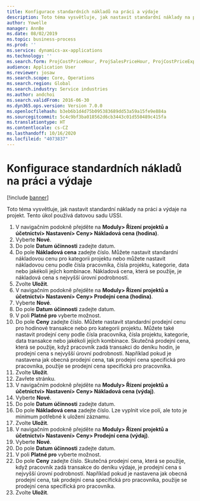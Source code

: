 ```yaml
---
title: Konfigurace standardních nákladů na práci a výdaje
description: Toto téma vysvětluje, jak nastavit standardní náklady na práci a výdaje na projekt.
author: Yowelle
manager: AnnBe
ms.date: 08/02/2019
ms.topic: business-process
ms.prod: ''
ms.service: dynamics-ax-applications
ms.technology: ''
ms.search.form: ProjCostPriceHour, ProjSalesPriceHour, ProjCostPriceExpense, ProjSalesPriceCost
audience: Application User
ms.reviewer: josaw
ms.search.scope: Core, Operations
ms.search.region: Global
ms.search.industry: Service industries
ms.author: andchoi
ms.search.validFrom: 2016-06-30
ms.dyn365.ops.version: Version 7.0.0
ms.openlocfilehash: b3eb6b1d4d75b095383689dd53a59a15fe9e884a
ms.sourcegitcommit: 5c4c9bf3ba018562d6cb3443c01d550489c415fa
ms.translationtype: HT
ms.contentlocale: cs-CZ
ms.lasthandoff: 10/16/2020
ms.locfileid: "4073837"
---
```

# <a name="configure-standard-costs-for-labor-and-expenses"></a>Konfigurace standardních nákladů na práci a výdaje

[!include [banner](../../includes/banner.md)]

Toto téma vysvětluje, jak nastavit standardní náklady na práci a výdaje na projekt. Tento úkol používá datovou sadu USSI.

1. V navigačním podokně přejděte na **Moduly> Řízení projektů a účetnictví> Nastavení> Ceny> Nákladová cena (hodina)**.
2. Vyberte **Nové**.
3. Do pole **Datum účinnosti** zadejte datum.
4. Do pole **Nákladová cena** zadejte číslo. Můžete nastavit standardní nákladovou cenu pro kategorii projektu nebo můžete nastavit nákladovou cenu podle čísla pracovníka, čísla projektu, kategorie, data nebo jakékoli jejich kombinace. Nákladová cena, která se použije, je nákladová cena s nejvyšší úrovní podrobností.  
5. Zvolte **Uložit**.
6. V navigačním podokně přejděte na **Moduly> Řízení projektů a účetnictví> Nastavení> Ceny> Prodejní cena (hodina)**.
7. Vyberte **Nové**.
8. Do pole **Datum účinnosti** zadejte datum.
9. V poli **Platné pro** vyberte možnost.
10. Do pole **Ceny** zadejte číslo. Můžete nastavit standardní prodejní cenu pro hodinové transakce nebo pro kategorii projektu. Můžete také nastavit prodejní ceny podle čísla pracovníka, čísla projektu, kategorie, data transakce nebo jakékoli jejich kombinace. Skutečná prodejní cena, která se použije, když pracovník zadá transakci do deníku hodin, je prodejní cena s nejvyšší úrovní podrobností. Například pokud je nastavena jak obecná prodejní cena, tak prodejní cena specifická pro pracovníka, použije se prodejní cena specifická pro pracovníka.  
11. Zvolte **Uložit**.
12. Zavřete stránku.
13. V navigačním podokně přejděte na **Moduly> Řízení projektů a účetnictví> Nastavení> Ceny> Nákladová cena (výdaj)**.
14. Vyberte **Nové**.
15. Do pole **Datum účinnosti** zadejte datum.
16. Do pole **Nákladová cena** zadejte číslo. Lze vyplnit více polí, ale toto je minimum potřebné k uložení záznamu.  
17. Zvolte **Uložit**.
18. V navigačním podokně přejděte na **Moduly> Řízení projektů a účetnictví> Nastavení> Ceny> Prodejní cena (výdaj)**.
19. Vyberte **Nové**.
20. Do pole **Datum účinnosti** zadejte datum.
21. V poli **Platné pro** vyberte možnost.
22. Do pole **Ceny** zadejte číslo. Skutečná prodejní cena, která se použije, když pracovník zadá transakce do deníku výdaje, je prodejní cena s nejvyšší úrovní podrobností. Například pokud je nastavena jak obecná prodejní cena, tak prodejní cena specifická pro pracovníka, použije se prodejní cena specifická pro pracovníka.  
23. Zvolte **Uložit**.

